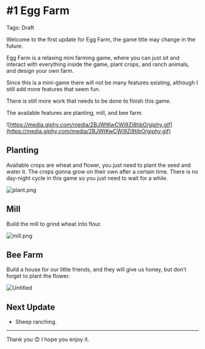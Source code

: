 # #1 Egg Farm

Tags: Draft

Welcome to the first update for Egg Farm, the game title may change in the future. 

Egg Farm is a relaxing mini farming game, where you can just sit and interact with everything inside the game, plant crops, and ranch animals, and design your own farm.

Since this is a mini-game there will not be many features existing, although I still add more features that seem fun.

There is still more work that needs to be done to finish this game.

The available features are planting, mill, and bee farm.

![https://media.giphy.com/media/2BJWtKwCWi9Zi8tjbO/giphy.gif](https://media.giphy.com/media/2BJWtKwCWi9Zi8tjbO/giphy.gif)

## Planting

Available crops are wheat and flower, you just need to plant the seed and water it. The crops gonna grow on their own after a certain time. There is no day-night cycle in this game so you just need to wait for a while.

![plant.png](#1%20Egg%20Farm%20d2f0ef07282441e8b6608bccfb0d72a2/plant.png)

## Mill

Build the mill to grind wheat into flour.

![mill.png](#1%20Egg%20Farm%20d2f0ef07282441e8b6608bccfb0d72a2/mill.png)

## Bee Farm

Build a house for our little friends, and they will give us honey, but don’t forget to plant the flower.

![Untitled](#1%20Egg%20Farm%20d2f0ef07282441e8b6608bccfb0d72a2/Untitled.png)

## Next Update

- Sheep ranching.

---

Thank you 😊 I hope you enjoy it.